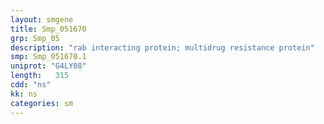 ```yaml
---
layout: smgene
title: Smp_051670
grp: Smp_05
description: "rab interacting protein; multidrug resistance protein"
smp: Smp_051670.1
uniprot: "G4LY08"
length:   315
cdd: "ns"
kk: ns
categories: sm
---
```

